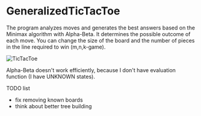 # GeneralizedTicTacToe

The program analyzes moves and generates the best answers based on the Minimax algorithm with Alpha-Beta. It
determines the possible outcome of each move. You can change the size of the board and the number of pieces in the
line required to win (m,n,k-game).

![TicTacToe](https://user-images.githubusercontent.com/92759002/170558087-7741ab9b-f163-49bf-8d5b-639960e9dfd3.png)

Alpha-Beta doesn't work efficiently, because I don't have evaluation function (I have UNKNOWN states).

TODO list
- fix removing known boards
- think about better tree building
